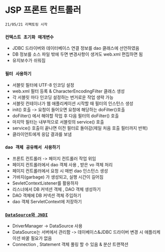 # JSP 프론트 컨트롤러

`21/05/21 리팩토링 시작`

### `컨텍스트 초기화 매개변수`
- JDBC 드라이버와 데이터베이스 연결 정보를 dao 클래스에 선언하였음
- DB 정보를 소스 파일 밖에 두면 변경사항이 생겨도 web.xml 편집하면 됨
- 유지보수가 쉬워짐

### `필터 사용하기 `
- 서블릿 필터에 UTF-8 인코딩 설정
- web.xml 필터 등록 & CharacterEncodingFilter 클래스 생성
- 각 서블릿 마다 인코딩 설정하는 번거로운 작업 생략 가능
- 서블릿 컨테이너가 웹 애플리케이션 시작할 때 필터의 인스턴스 생성
- init() 호출 -> 요청이 들어오면 요청에 해당하는 doFilter()호출
- doFilter() 에서 해야할 작업 후 다음 필터의 doFilter() 호출
- 마지막 필터는 내부적으로 서블릿의  service() 호출
- service() 호출이 끝나면 이전 필터로 돌아감(제일 처음 호출 필터까지 반복) 
- 클라이언트에게 응답 결과를 보냄

### `dao 객체 공유해서 사용하기`
- 프론트 컨트롤러 -> 페이지 컨트롤러 작업 위임
- 페이지 컨트롤러에서 dao 객체 사용 , 받은 vo 객체 처리
- 페이지 컨트롤러에서 요청 시 매번 dao 인스턴스 생성
- 가바지(garbage) 가 생성되고, 실행 시간이 길어짐
- SevletContextListener를 활용하자
- 리스너에서 DB 커넥션 객체 , DAO 객체 생성하기
- DAO 객체에 DB 커넥션 객체 주입하기
- dao 객체 ServletContext에 저장하기


###  [`DataSource와 JNDI`](src/board/listeners/DataSource.md)
- DriverManager -> DataSource 사용
- DataSource는 서버에서 관리함 -> 데이베이스&JDBC 드라이버 변경 시 애플리케이션 바꿀 필요가 없음
- Connection , Statement 객체 풀링 할 수 있음 & 분산 트랜잭션


